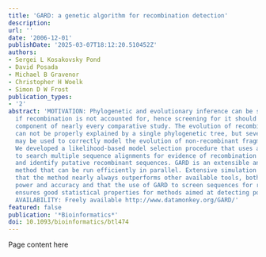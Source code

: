 ```yaml
---
title: 'GARD: a genetic algorithm for recombination detection'
description:
url: ''
date: '2006-12-01'
publishDate: '2025-03-07T18:12:20.510452Z'
authors:
- Sergei L Kosakovsky Pond
- David Posada
- Michael B Gravenor
- Christopher H Woelk
- Simon D W Frost
publication_types:
- '2'
abstract: 'MOTIVATION: Phylogenetic and evolutionary inference can be severely misled
  if recombination is not accounted for, hence screening for it should be an essential
  component of nearly every comparative study. The evolution of recombinant sequences
  can not be properly explained by a single phylogenetic tree, but several phylogenies
  may be used to correctly model the evolution of non-recombinant fragments. RESULTS:
  We developed a likelihood-based model selection procedure that uses a genetic algorithm
  to search multiple sequence alignments for evidence of recombination breakpoints
  and identify putative recombinant sequences. GARD is an extensible and intuitive
  method that can be run efficiently in parallel. Extensive simulation studies show
  that the method nearly always outperforms other available tools, both in terms of
  power and accuracy and that the use of GARD to screen sequences for recombination
  ensures good statistical properties for methods aimed at detecting positive selection.
  AVAILABILITY: Freely available http://www.datamonkey.org/GARD/'
featured: false
publication: '*Bioinformatics*'
doi: 10.1093/bioinformatics/btl474
---
```


Page content here